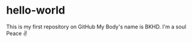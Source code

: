 # hello-world
This is my first repository on GitHub 
My Body's name is BKHD. 
I'm a soul 
Peace ✌️ 
